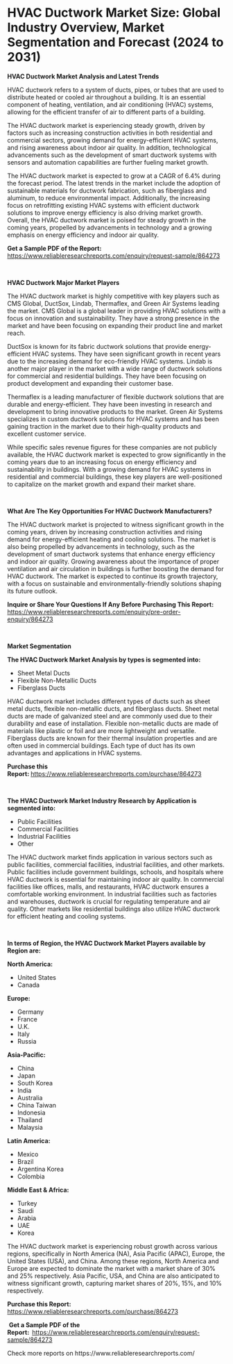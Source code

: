<p><h1>HVAC Ductwork Market Size: Global Industry Overview, Market Segmentation and Forecast (2024 to 2031)</h1></p><p><strong>HVAC Ductwork Market Analysis and Latest Trends</strong></p>
<p><p>HVAC ductwork refers to a system of ducts, pipes, or tubes that are used to distribute heated or cooled air throughout a building. It is an essential component of heating, ventilation, and air conditioning (HVAC) systems, allowing for the efficient transfer of air to different parts of a building.</p><p>The HVAC ductwork market is experiencing steady growth, driven by factors such as increasing construction activities in both residential and commercial sectors, growing demand for energy-efficient HVAC systems, and rising awareness about indoor air quality. In addition, technological advancements such as the development of smart ductwork systems with sensors and automation capabilities are further fueling market growth.</p><p>The HVAC ductwork market is expected to grow at a CAGR of 6.4% during the forecast period. The latest trends in the market include the adoption of sustainable materials for ductwork fabrication, such as fiberglass and aluminum, to reduce environmental impact. Additionally, the increasing focus on retrofitting existing HVAC systems with efficient ductwork solutions to improve energy efficiency is also driving market growth. Overall, the HVAC ductwork market is poised for steady growth in the coming years, propelled by advancements in technology and a growing emphasis on energy efficiency and indoor air quality.</p></p>
<p><strong>Get a Sample PDF of the Report:&nbsp;</strong> <a href="https://www.reliableresearchreports.com/enquiry/request-sample/864273">https://www.reliableresearchreports.com/enquiry/request-sample/864273</a></p>
<p>&nbsp;</p>
<p><strong>HVAC Ductwork Major Market Players</strong></p>
<p><p>The HVAC ductwork market is highly competitive with key players such as CMS Global, DuctSox, Lindab, Thermaflex, and Green Air Systems leading the market. CMS Global is a global leader in providing HVAC solutions with a focus on innovation and sustainability. They have a strong presence in the market and have been focusing on expanding their product line and market reach.</p><p>DuctSox is known for its fabric ductwork solutions that provide energy-efficient HVAC systems. They have seen significant growth in recent years due to the increasing demand for eco-friendly HVAC systems. Lindab is another major player in the market with a wide range of ductwork solutions for commercial and residential buildings. They have been focusing on product development and expanding their customer base.</p><p>Thermaflex is a leading manufacturer of flexible ductwork solutions that are durable and energy-efficient. They have been investing in research and development to bring innovative products to the market. Green Air Systems specializes in custom ductwork solutions for HVAC systems and has been gaining traction in the market due to their high-quality products and excellent customer service.</p><p>While specific sales revenue figures for these companies are not publicly available, the HVAC ductwork market is expected to grow significantly in the coming years due to an increasing focus on energy efficiency and sustainability in buildings. With a growing demand for HVAC systems in residential and commercial buildings, these key players are well-positioned to capitalize on the market growth and expand their market share.</p></p>
<p>&nbsp;</p>
<p><strong>What Are The Key Opportunities For HVAC Ductwork Manufacturers?</strong></p>
<p><p>The HVAC ductwork market is projected to witness significant growth in the coming years, driven by increasing construction activities and rising demand for energy-efficient heating and cooling solutions. The market is also being propelled by advancements in technology, such as the development of smart ductwork systems that enhance energy efficiency and indoor air quality. Growing awareness about the importance of proper ventilation and air circulation in buildings is further boosting the demand for HVAC ductwork. The market is expected to continue its growth trajectory, with a focus on sustainable and environmentally-friendly solutions shaping its future outlook.</p></p>
<p><strong>Inquire or Share Your Questions If Any Before Purchasing This Report:</strong> <a href="https://www.reliableresearchreports.com/enquiry/pre-order-enquiry/864273">https://www.reliableresearchreports.com/enquiry/pre-order-enquiry/864273</a></p>
<p>&nbsp;</p>
<p><strong>Market Segmentation</strong></p>
<p><strong>The HVAC Ductwork Market Analysis by types is segmented into:</strong></p>
<p><ul><li>Sheet Metal Ducts</li><li>Flexible Non-Metallic Ducts</li><li>Fiberglass Ducts</li></ul></p>
<p><p>HVAC ductwork market includes different types of ducts such as sheet metal ducts, flexible non-metallic ducts, and fiberglass ducts. Sheet metal ducts are made of galvanized steel and are commonly used due to their durability and ease of installation. Flexible non-metallic ducts are made of materials like plastic or foil and are more lightweight and versatile. Fiberglass ducts are known for their thermal insulation properties and are often used in commercial buildings. Each type of duct has its own advantages and applications in HVAC systems.</p></p>
<p><strong>Purchase this Report:&nbsp;</strong><a href="https://www.reliableresearchreports.com/purchase/864273">https://www.reliableresearchreports.com/purchase/864273</a></p>
<p>&nbsp;</p>
<p><strong>The HVAC Ductwork Market Industry Research by Application is segmented into:</strong></p>
<p><ul><li>Public Facilities</li><li>Commercial Facilities</li><li>Industrial Facilities</li><li>Other</li></ul></p>
<p><p>The HVAC ductwork market finds application in various sectors such as public facilities, commercial facilities, industrial facilities, and other markets. Public facilities include government buildings, schools, and hospitals where HVAC ductwork is essential for maintaining indoor air quality. In commercial facilities like offices, malls, and restaurants, HVAC ductwork ensures a comfortable working environment. In industrial facilities such as factories and warehouses, ductwork is crucial for regulating temperature and air quality. Other markets like residential buildings also utilize HVAC ductwork for efficient heating and cooling systems.</p></p>
<p>&nbsp;</p>
<p><strong>In terms of Region, the HVAC Ductwork Market Players available by Region are:</strong></p>
<p>
    <p> <strong> North America: </strong>
        <ul>
            <li>United States</li>
            <li>Canada</li>
        </ul>
        </p> 
    <p> <strong> Europe: </strong>
        <ul>
            <li>Germany</li>
            <li>France</li>
            <li>U.K.</li>
            <li>Italy</li>
            <li>Russia</li>
        </ul>
        </p> 
    <p> <strong> Asia-Pacific: </strong>
        <ul>
            <li>China</li>
            <li>Japan</li>
            <li>South Korea</li>
            <li>India</li>
            <li>Australia</li>
            <li>China Taiwan</li>
            <li>Indonesia</li>
            <li>Thailand</li>
            <li>Malaysia</li>
        </ul>
        </p> 
    <p> <strong> Latin America: </strong>
        <ul>
            <li>Mexico</li>
            <li>Brazil</li>
            <li>Argentina Korea</li>
            <li>Colombia</li>
        </ul>
        </p> 
    <p> <strong> Middle East & Africa: </strong>
        <ul>
            <li>Turkey</li>
            <li>Saudi</li>
            <li>Arabia</li>
            <li>UAE</li>
            <li>Korea</li>
        </ul>
    </p>
    </p>
<p><p>The HVAC ductwork market is experiencing robust growth across various regions, specifically in North America (NA), Asia Pacific (APAC), Europe, the United States (USA), and China. Among these regions, North America and Europe are expected to dominate the market with a market share of 30% and 25% respectively. Asia Pacific, USA, and China are also anticipated to witness significant growth, capturing market shares of 20%, 15%, and 10% respectively.</p></p>
<p><strong>Purchase this Report: </strong><a href="https://www.reliableresearchreports.com/purchase/864273">https://www.reliableresearchreports.com/purchase/864273</a></p>
<p>&nbsp;<strong>Get a Sample PDF of the Report:&nbsp;&nbsp;</strong><a href="https://www.reliableresearchreports.com/enquiry/request-sample/864273">https://www.reliableresearchreports.com/enquiry/request-sample/864273</a></p>
<p><strong></strong></p>
<p>Check more reports on https://www.reliableresearchreports.com/</p>